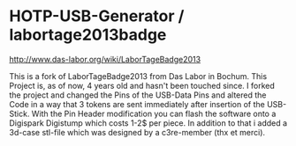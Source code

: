 # HOTP-USB-Generator / labortage2013badge
http://www.das-labor.org/wiki/LaborTageBadge2013

This is a fork of LaborTageBadge2013 from Das Labor in Bochum. This Project is, as of now, 4 years old and hasn't been touched since.
I forked the project and changed the Pins of the USB-Data Pins and altered the Code in a way that 3 tokens are sent immediately after
insertion of the USB-Stick. With the Pin Header modification you can flash the software onto a Digispark Digistump which costs 1-2$ per piece.
In addition to that i added a 3d-case stl-file which was designed by a c3re-member (thx et merci).
